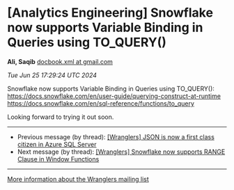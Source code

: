 


[Analytics Engineering] Snowflake now supports Variable Binding in Queries using TO\_QUERY()
============================================================================================


**Ali, Saqib**
[docbook.xml at gmail.com](mailto:wranglers%40analyticsengineering.net?Subject=Re%3A%20%5BWranglers%5D%20Snowflake%20now%20supports%20Variable%20Binding%20in%20Queries%0A%20using%20TO_QUERY%28%29&In-Reply-To=%3CCABDm0O8pF8Zir%3DcWknYuQfd%2BBonSkKzr92vrrgzz6hpBBD1CSw%40mail.gmail.com%3E "[Wranglers] Snowflake now supports Variable Binding in Queries using TO_QUERY()")   

*Tue Jun 25 17:29:24 UTC 2024*  

Snowflake now supports Variable Binding in Queries using TO\_QUERY():
<https://docs.snowflake.com/en/user-guide/querying-construct-at-runtime>
<https://docs.snowflake.com/en/sql-reference/functions/to_query>

Looking forward to trying it out soon.
  
  




---


* Previous message (by thread): [[Wranglers] JSON is now a first class citizen in Azure SQL Server](000083.html)
* Next message (by thread): [[Wranglers] Snowflake now supports RANGE Clause in Window Functions](000085.html)




---


[More information about the Wranglers
mailing list](https://analyticsengineering.net/mailman/listinfo/wranglers)  




